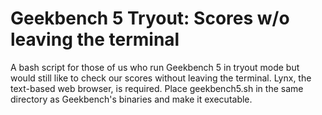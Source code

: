 # Geekbench 5 Tryout: Scores w/o leaving the terminal

A bash script for those of us who run Geekbench 5 in tryout mode but would still like to check our scores without leaving the terminal. Lynx, the text-based web browser, is required. Place geekbench5.sh in the same directory as Geekbench's binaries and make it executable.

